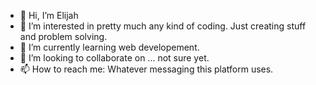 - 👋 Hi, I’m Elijah
- 👀 I’m interested in pretty much any kind of coding. Just creating stuff and problem solving.
- 🌱 I’m currently learning web developement.
- 💞️ I’m looking to collaborate on ... not sure yet.
- 📫 How to reach me: Whatever messaging this platform uses.

<!---
1archerx/1archerx is a ✨ special ✨ repository because its `README.md` (this file) appears on your GitHub profile.
You can click the Preview link to take a look at your changes.
--->
